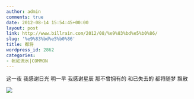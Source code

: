 ```yaml
---
author: admin
comments: true
date: 2012-08-14 15:54:45+00:00
layout: post
link: http://www.billrain.com/2012/08/%e9%83%bd%e5%b0%86/
slug: '%e9%83%bd%e5%b0%86'
title: 都将
wordpress_id: 2862
categories:
- 帐如流水|COMMON
---
```


这一夜 我感谢日光
明一早 我感谢星辰
那不曾拥有的
和已失去的
都将随梦
飘散<!-- more -->

[![]({{site.baseurl}}/assets/images/blog/img_0866.jpg)]({{site.baseurl}}/assets/images/blog/img_0866.jpg)
